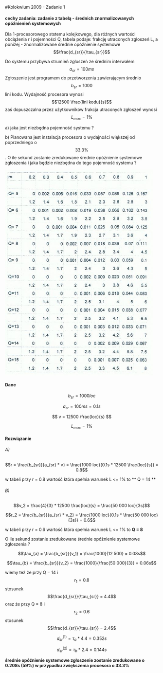 #Kolokwium 2009 - Zadanie 1

#### cechy zadania: zadanie z tabelą - średnich znormalizowanych opóźnienień systemowych

Dla 1-procesorowego ststemu kolejkowego, dla różnych wartości obciążenia r i pojemności Q, tabela podaje:
frakcję utraconych zgłoszeń L, a poniżej - znormalizowane średnie opóźnienie systemowe $$\frac{d_{sr}}{\tau_{sr}}$$

Do systemu przybywa strumień zgłoszeń ze średnim interwałem $$a_{sr} = 100ms$$ Zgłoszenie jest programem do przetworzenia zawierającym średnio
$$b_{sr} = 1000$$ lini kodu. Wydajność procesora wynosi $$12500 \frac{lini kodu}{s}$$ zaś dopuszczalna przez użytkowników frakcja utraconych zgłoszeń wynosi 
$$L_{max} = 1 \%$$

a) jaka jest niezbędna pojemność systemu ?

b) Planowana jest instalacja procesora o wydajności większej od poprzedniego o $$33.3 \%$$. 
O ile sekund zostanie zredukowane średnie opóźnienie systemowe zgłoszenia i jaka będzie niezbędna do tego pojemność systemu ?

![tab](tab.jpg "tab")

#### Dane

$$ b_{sr} = 1000 loc $$

$$ a_{sr} = 100ms = 0.1 s $$

$$ v = 12500 \frac{loc}{s} $$ 

$$ L_{max} = 1 \% $$

#### Rozwiązanie

###### A)

$$r = \frac{b_{sr}}{a_{sr} * v} = \frac{1000 loc}{0.1s * 12500 \frac{loc}{s}} = 0.8$$

w tabeli przy r = 0.8 wartość która spełnia warunek L <= 1% to ** Q = 14 **

###### B)

$$v_2 = \frac{4}{3} * 12500 \frac{loc}{s} = \frac{50 000 loc}{3s}$$

$$r_2 = \frac{b_{sr}}{a_{sr} * v_2} = \frac{1000 loc}{0.1s * \frac{50 000 loc}{3s}} = 0.6$$
 
w tabeli przy r = 0.6 wartość która spełnia warunek L <= 1% to **Q = 8**

O ile sekund zostanie zredukowane średnie opóźnienie systemowe zgłoszenia ?

$$\tau_{a} = \frac{b_{sr}}{v_1} = \frac{1000}{12 500} = 0.08s$$

$$\tau_{b} = \frac{b_{sr}}{v_2} = \frac{1000}{\frac{50 000}{3}} = 0.06s$$

wiemy też że przy Q = 14 i $$r_1 = 0.8$$ stosunek $$\frac{d_{sr}}{\tau_{sr}} = 4.4$$ 
oraz że przy Q = 8 i $$r_2 = 0.6$$ stosunek $$\frac{d_{sr}}{\tau_{sr}} = 2.4$$ 

$$d^{(1)}_{sr} = \tau_a * 4.4 = 0.352s$$

$$d^{(2)}_{sr} = \tau_b * 2.4 = 0.144s$$

**średnie opóźnienie systemowe zgłoszenie zostanie zredukowane o 0.208s (59%) w przypadku zwiększenia procesora o 33.3%**